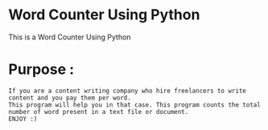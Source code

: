 # Word Counter Using Python
 This is a Word Counter Using Python

# Purpose :
    If you are a content writing company who hire freelancers to write content and you pay them per word.
    This program will help you in that case. This program counts the total number of word present in a text file or document.
    ENJOY :) 
